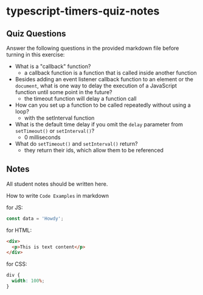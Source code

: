 # typescript-timers-quiz-notes

## Quiz Questions

Answer the following questions in the provided markdown file before turning in this exercise:

- What is a "callback" function?
  - a callback function is a function that is called inside another function
- Besides adding an event listener callback function to an element or the `document`, what is one way to delay the execution of a JavaScript function until some point in the future?
  - the timeout function will delay a function call
- How can you set up a function to be called repeatedly without using a loop?
  - with the setInterval function
- What is the default time delay if you omit the `delay` parameter from `setTimeout()` or `setInterval()`?
  - 0 milliseconds
- What do `setTimeout()` and `setInterval()` return?
  - they return their ids, which allow them to be referenced

## Notes

All student notes should be written here.

How to write `Code Examples` in markdown

for JS:

```javascript
const data = 'Howdy';
```

for HTML:

```html
<div>
  <p>This is text content</p>
</div>
```

for CSS:

```css
div {
  width: 100%;
}
```

